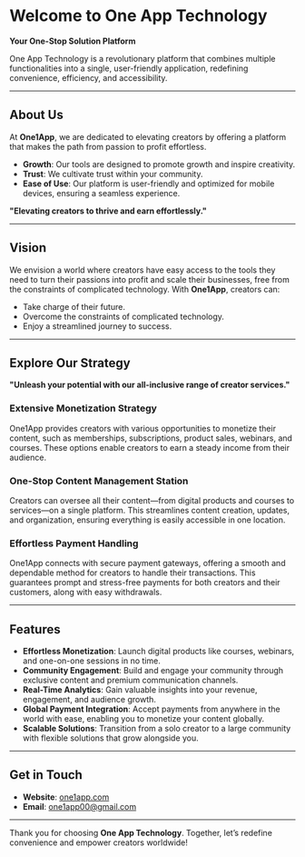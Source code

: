 # Welcome to One App Technology

**Your One-Stop Solution Platform**

One App Technology is a revolutionary platform that combines multiple functionalities into a single, user-friendly application, redefining convenience, efficiency, and accessibility.

---

## About Us

At **One1App**, we are dedicated to elevating creators by offering a platform that makes the path from passion to profit effortless. 

- **Growth**: Our tools are designed to promote growth and inspire creativity.
- **Trust**: We cultivate trust within your community.
- **Ease of Use**: Our platform is user-friendly and optimized for mobile devices, ensuring a seamless experience.

**"Elevating creators to thrive and earn effortlessly."**

---

## Vision

We envision a world where creators have easy access to the tools they need to turn their passions into profit and scale their businesses, free from the constraints of complicated technology. With **One1App**, creators can:

- Take charge of their future.
- Overcome the constraints of complicated technology.
- Enjoy a streamlined journey to success.

---

## Explore Our Strategy

**"Unleash your potential with our all-inclusive range of creator services."**

### Extensive Monetization Strategy
One1App provides creators with various opportunities to monetize their content, such as memberships, subscriptions, product sales, webinars, and courses. These options enable creators to earn a steady income from their audience.

### One-Stop Content Management Station
Creators can oversee all their content—from digital products and courses to services—on a single platform. This streamlines content creation, updates, and organization, ensuring everything is easily accessible in one location.

### Effortless Payment Handling
One1App connects with secure payment gateways, offering a smooth and dependable method for creators to handle their transactions. This guarantees prompt and stress-free payments for both creators and their customers, along with easy withdrawals.

---

## Features

- **Effortless Monetization**: Launch digital products like courses, webinars, and one-on-one sessions in no time.
- **Community Engagement**: Build and engage your community through exclusive content and premium communication channels.
- **Real-Time Analytics**: Gain valuable insights into your revenue, engagement, and audience growth.
- **Global Payment Integration**: Accept payments from anywhere in the world with ease, enabling you to monetize your content globally.
- **Scalable Solutions**: Transition from a solo creator to a large community with flexible solutions that grow alongside you.

---

## Get in Touch

- **Website**: [one1app.com](http://one1app.com)
- **Email**: one1app00@gmail.com

---

Thank you for choosing **One App Technology**. Together, let’s redefine convenience and empower creators worldwide!
